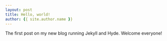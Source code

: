 ```yaml
---
layout: post
title: Hello, world!
author: {{ site.author.name }}
---
```


The first post on my new blog running Jekyll and Hyde. Welcome everyone!
